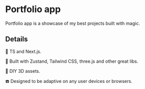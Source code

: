 # Portfolio app

Portfolio app is a showcase of my best projects built with magic.

## Details

:page_facing_up: TS and Next.js.

:wrench: Built with Zustand, Tailwind CSS, three.js and other great libs.

:crystal_ball: DIY 3D assets.

:phone: Designed to be adaptive on any user devices or browsers.
